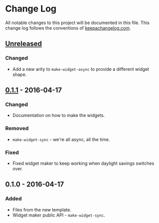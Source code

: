 # Change Log
All notable changes to this project will be documented in this file. This change log follows the conventions of [keepachangelog.com](http://keepachangelog.com/).

## [Unreleased]
### Changed
- Add a new arity to `make-widget-async` to provide a different widget shape.

## [0.1.1] - 2016-04-17
### Changed
- Documentation on how to make the widgets.

### Removed
- `make-widget-sync` - we're all async, all the time.

### Fixed
- Fixed widget maker to keep working when daylight savings switches over.

## 0.1.0 - 2016-04-17
### Added
- Files from the new template.
- Widget maker public API - `make-widget-sync`.

[Unreleased]: https://github.com/your-name/gettext/compare/0.1.1...HEAD
[0.1.1]: https://github.com/your-name/gettext/compare/0.1.0...0.1.1
